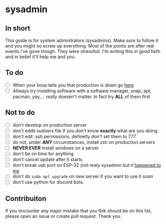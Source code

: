 # sysadmin

## In short
This guide is for system adminitrators (sysadmins). Make sure to follow it and you might no screw up everything. Most of the points are after real events i've gone trough. They were stressfull. I'm writing this in good faith and in belief it'll help me and you.


## To do
 - [ ] When your boss tells you that production is down go [here](https://www.fortypoundhead.com/tools_system_administrator_excuse_generator.asp)
 - [ ] Allways try installing software with a software manager, snap, apt, pacman, yay,... really doesen't matter. In fact try **ALL** of them first

## Not to do
 - [ ] don't develop on production server
 - [ ] don't eddit sudoers file if you don't know **exactly** what are you doing
 - [ ] don't edit .ssh permissions, definetly don't set them to 777
 - [ ] do not, under ***ANY*** circumstances, install zsh on production servers
 - [ ] **NEVER EVER** install windows on a server
 - [ ] don't be on time for anything
 - [ ] don't cancel update after it starts
 - [ ] don't break usb port on ESP-32 (not realy sysadmin but it [happened to me](https://cdn.discordapp.com/attachments/458358973926473739/955860047169191966/IMG_20220322_170545.jpg)
 - [ ] don't do `sudo apt upgrade` on new server if you want to use it soon
 - [ ] don't use python for discord bots.

## Contribuiton
If you encounter any major mistake that you thik should be on this list, please open an issue or create pull request. Thank you.

